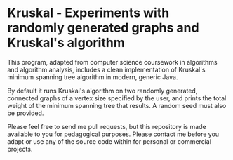Kruskal - Experiments with randomly generated graphs and Kruskal's algorithm
=======

This program, adapted from computer science coursework in algorithms and
algorithm analysis, includes a clean implementation of Kruskal's minimum
spanning tree algorithm in modern, generic Java.

By default it runs Kruskal's algorithm on two randomly generated, connected
graphs of a vertex size specified by the user, and prints the total weight
of the minimum spanning tree that results. A random seed must also be 
provided.

Please feel free to send me pull requests, but this repository is made
available to you for pedagogical purposes. Please contact me before you
adapt or use any of the source code within for personal or commercial
projects.
